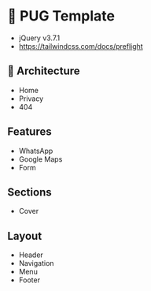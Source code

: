 # 🐶 PUG Template
- jQuery v3.7.1
- https://tailwindcss.com/docs/preflight

## 📁 Architecture
- Home
- Privacy
- 404

## Features
- WhatsApp
- Google Maps
- Form

## Sections
- Cover

## Layout
- Header
- Navigation
- Menu
- Footer